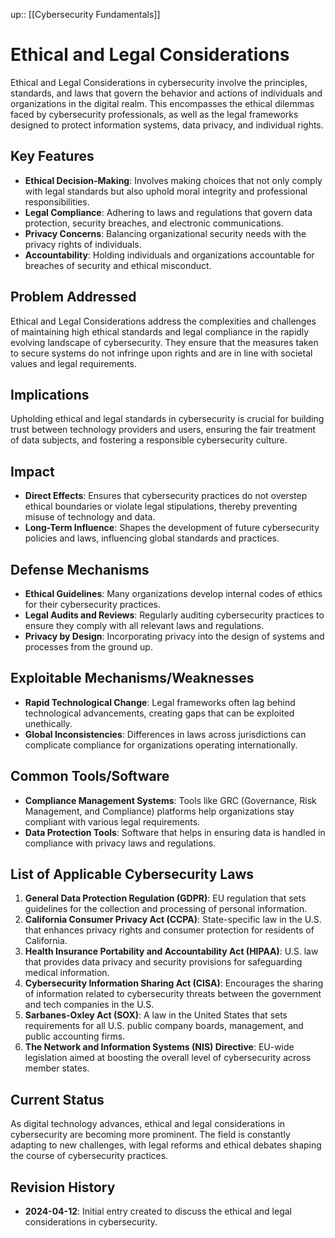 up:: [[Cybersecurity Fundamentals]]
# Ethical and Legal Considerations

Ethical and Legal Considerations in cybersecurity involve the principles, standards, and laws that govern the behavior and actions of individuals and organizations in the digital realm. This encompasses the ethical dilemmas faced by cybersecurity professionals, as well as the legal frameworks designed to protect information systems, data privacy, and individual rights.

## Key Features

- **Ethical Decision-Making**: Involves making choices that not only comply with legal standards but also uphold moral integrity and professional responsibilities.
- **Legal Compliance**: Adhering to laws and regulations that govern data protection, security breaches, and electronic communications.
- **Privacy Concerns**: Balancing organizational security needs with the privacy rights of individuals.
- **Accountability**: Holding individuals and organizations accountable for breaches of security and ethical misconduct.

## Problem Addressed

Ethical and Legal Considerations address the complexities and challenges of maintaining high ethical standards and legal compliance in the rapidly evolving landscape of cybersecurity. They ensure that the measures taken to secure systems do not infringe upon rights and are in line with societal values and legal requirements.

## Implications

Upholding ethical and legal standards in cybersecurity is crucial for building trust between technology providers and users, ensuring the fair treatment of data subjects, and fostering a responsible cybersecurity culture.

## Impact

- **Direct Effects**: Ensures that cybersecurity practices do not overstep ethical boundaries or violate legal stipulations, thereby preventing misuse of technology and data.
- **Long-Term Influence**: Shapes the development of future cybersecurity policies and laws, influencing global standards and practices.

## Defense Mechanisms

- **Ethical Guidelines**: Many organizations develop internal codes of ethics for their cybersecurity practices.
- **Legal Audits and Reviews**: Regularly auditing cybersecurity practices to ensure they comply with all relevant laws and regulations.
- **Privacy by Design**: Incorporating privacy into the design of systems and processes from the ground up.

## Exploitable Mechanisms/Weaknesses

- **Rapid Technological Change**: Legal frameworks often lag behind technological advancements, creating gaps that can be exploited unethically.
- **Global Inconsistencies**: Differences in laws across jurisdictions can complicate compliance for organizations operating internationally.

## Common Tools/Software

- **Compliance Management Systems**: Tools like GRC (Governance, Risk Management, and Compliance) platforms help organizations stay compliant with various legal requirements.
- **Data Protection Tools**: Software that helps in ensuring data is handled in compliance with privacy laws and regulations.

## List of Applicable Cybersecurity Laws

1. **General Data Protection Regulation (GDPR)**: EU regulation that sets guidelines for the collection and processing of personal information.
2. **California Consumer Privacy Act (CCPA)**: State-specific law in the U.S. that enhances privacy rights and consumer protection for residents of California.
3. **Health Insurance Portability and Accountability Act (HIPAA)**: U.S. law that provides data privacy and security provisions for safeguarding medical information.
4. **Cybersecurity Information Sharing Act (CISA)**: Encourages the sharing of information related to cybersecurity threats between the government and tech companies in the U.S.
5. **Sarbanes-Oxley Act (SOX)**: A law in the United States that sets requirements for all U.S. public company boards, management, and public accounting firms.
6. **The Network and Information Systems (NIS) Directive**: EU-wide legislation aimed at boosting the overall level of cybersecurity across member states.

## Current Status

As digital technology advances, ethical and legal considerations in cybersecurity are becoming more prominent. The field is constantly adapting to new challenges, with legal reforms and ethical debates shaping the course of cybersecurity practices.

## Revision History

- **2024-04-12**: Initial entry created to discuss the ethical and legal considerations in cybersecurity.
